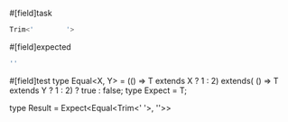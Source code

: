 #[field]task
```ts
Trim<'        '>
```

#[field]expected
```ts
''
```

#[field]test
type Equal<X, Y> = (<T>() => T extends X ? 1 : 2) extends(
    <T>() => T extends Y ? 1 : 2) ? true : false;
type Expect<T extends true> = T;

type Result = Expect<Equal<Trim<'        '>, ''>>